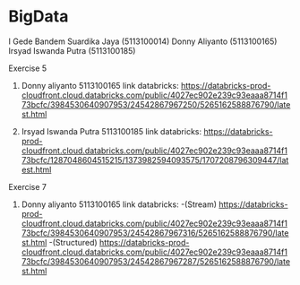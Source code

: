 # BigData
I Gede Bandem Suardika Jaya (5113100014)
Donny Aliyanto              (5113100165)
Irsyad Iswanda Putra        (5113100185)

Exercise 5
1. Donny aliyanto
   5113100165
   link databricks:
   https://databricks-prod-cloudfront.cloud.databricks.com/public/4027ec902e239c93eaaa8714f173bcfc/3984530640907953/24542867967250/5265162588876790/latest.html

2. Irsyad Iswanda Putra 
   5113100185
   link databricks:
https://databricks-prod-cloudfront.cloud.databricks.com/public/4027ec902e239c93eaaa8714f173bcfc/1287048604515215/1373982594093575/1707208796309447/latest.html

Exercise 7
1.  Donny aliyanto
    5113100165
    link databricks:
    -(Stream)
    https://databricks-prod-cloudfront.cloud.databricks.com/public/4027ec902e239c93eaaa8714f173bcfc/3984530640907953/24542867967316/5265162588876790/latest.html
    -(Structured)
https://databricks-prod-cloudfront.cloud.databricks.com/public/4027ec902e239c93eaaa8714f173bcfc/3984530640907953/24542867967287/5265162588876790/latest.html
